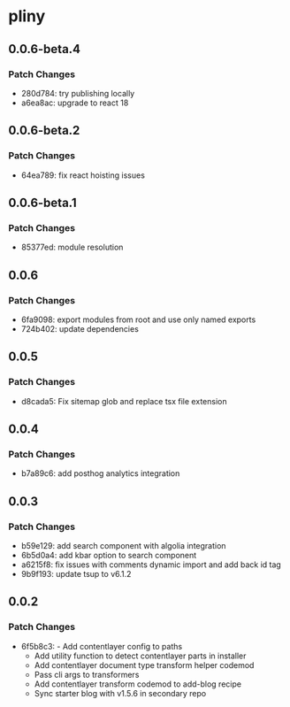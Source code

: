 # pliny

## 0.0.6-beta.4

### Patch Changes

- 280d784: try publishing locally
- a6ea8ac: upgrade to react 18

## 0.0.6-beta.2

### Patch Changes

- 64ea789: fix react hoisting issues

## 0.0.6-beta.1

### Patch Changes

- 85377ed: module resolution

## 0.0.6

### Patch Changes

- 6fa9098: export modules from root and use only named exports
- 724b402: update dependencies

## 0.0.5

### Patch Changes

- d8cada5: Fix sitemap glob and replace tsx file extension

## 0.0.4

### Patch Changes

- b7a89c6: add posthog analytics integration

## 0.0.3

### Patch Changes

- b59e129: add search component with algolia integration
- 6b5d0a4: add kbar option to search component
- a6215f8: fix issues with comments dynamic import and add back id tag
- 9b9f193: update tsup to v6.1.2

## 0.0.2

### Patch Changes

- 6f5b8c3: - Add contentlayer config to paths
  - Add utility function to detect contentlayer parts in installer
  - Add contentlayer document type transform helper codemod
  - Pass cli args to transformers
  - Add contentlayer transform codemod to add-blog recipe
  - Sync starter blog with v1.5.6 in secondary repo
